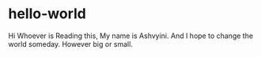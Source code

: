 # hello-world

Hi Whoever is Reading this,
My name is Ashvyini. And I hope to change the world someday. However big or small. 

